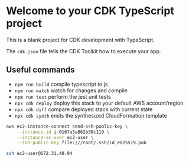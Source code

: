 # Welcome to your CDK TypeScript project

This is a blank project for CDK development with TypeScript.

The `cdk.json` file tells the CDK Toolkit how to execute your app.

## Useful commands

* `npm run build`   compile typescript to js
* `npm run watch`   watch for changes and compile
* `npm run test`    perform the jest unit tests
* `npx cdk deploy`  deploy this stack to your default AWS account/region
* `npx cdk diff`    compare deployed stack with current state
* `npx cdk synth`   emits the synthesized CloudFormation template


```sh
aws ec2-instance-connect send-ssh-public-key \
    --instance-id i-0167a3a862b30c119 \
    --instance-os-user ec2-user \
    --ssh-public-key file:///root/.ssh/id_ed25519.pub

ssh ec2-user@172.31.40.94
```
